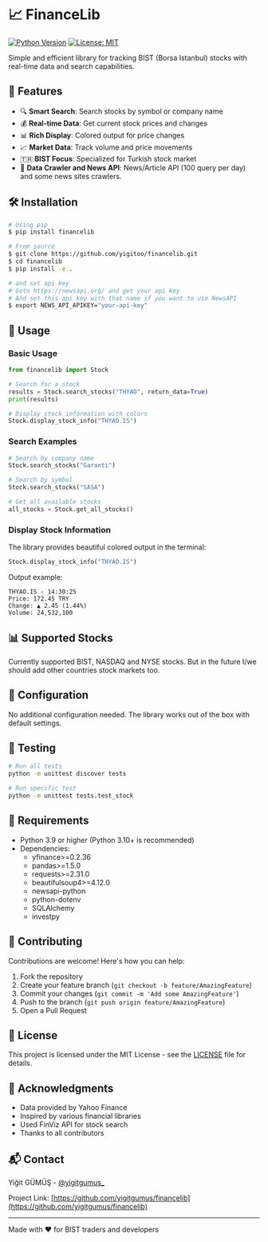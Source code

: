 # 📈 FinanceLib

[![Python Version](https://img.shields.io/badge/python-3.9%2B-blue.svg)](https://www.python.org/downloads/)
[![License: MIT](https://img.shields.io/badge/License-MIT-yellow.svg)](https://opensource.org/licenses/MIT)

Simple and efficient library for tracking BIST (Borsa Istanbul) stocks with real-time data and search capabilities.

## 🚀 Features

- 🔍 **Smart Search**: Search stocks by symbol or company name
- 💰 **Real-time Data**: Get current stock prices and changes
- 📊 **Rich Display**: Colored output for price changes
- 📈 **Market Data**: Track volume and price movements
- 🇹🇷 **BIST Focus**: Specialized for Turkish stock market
- 📰 **Data Crawler and News API**: News/Article API (100 query per day) and some news sites crawlers.

## 🛠️ Installation

```bash
# Using pip
$ pip install financelib

# From source
$ git clone https://github.com/yigitoo/financelib.git
$ cd financelib
$ pip install -e .

# and set api key
# Goto https://newsapi.org/ and get your api key
# And set this api key with that name if you want to use NewsAPI
$ export NEWS_API_APIKEY="your-api-key"

```

## 📖 Usage

### Basic Usage

```python
from financelib import Stock

# Search for a stock
results = Stock.search_stocks("THYAO", return_data=True)
print(results)

# Display stock information with colors
Stock.display_stock_info("THYAO.IS")
```

### Search Examples

```python
# Search by company name
Stock.search_stocks("Garanti")

# Search by symbol
Stock.search_stocks("SASA")

# Get all available stocks
all_stocks = Stock.get_all_stocks()
```

### Display Stock Information

The library provides beautiful colored output in the terminal:

```python
Stock.display_stock_info("THYAO.IS")
```

Output example:
```
THYAO.IS - 14:30:25
Price: 172.45 TRY
Change: ▲ 2.45 (1.44%)
Volume: 24,532,100
```

## 📊 Supported Stocks

Currently supported BIST, NASDAQ and NYSE stocks.
But in the future I/we should add other countries stock markets too.

## 🔧 Configuration

No additional configuration needed. The library works out of the box with default settings.

## 🧪 Testing

```bash
# Run all tests
python -m unittest discover tests

# Run specific test
python -m unittest tests.test_stock
```

## 📝 Requirements

- Python 3.9 or higher (Python 3.10+ is recommended)
- Dependencies:
  - yfinance>=0.2.36
  - pandas>=1.5.0
  - requests>=2.31.0
  - beautifulsoup4>=4.12.0
  - newsapi-python
  - python-dotenv
  - SQLAlchemy
  - investpy
## 🤝 Contributing

Contributions are welcome! Here's how you can help:

1. Fork the repository
2. Create your feature branch (`git checkout -b feature/AmazingFeature`)
3. Commit your changes (`git commit -m 'Add some AmazingFeature'`)
4. Push to the branch (`git push origin feature/AmazingFeature`)
5. Open a Pull Request

## 📄 License

This project is licensed under the MIT License - see the [LICENSE](LICENSE.md) file for details.

## 🙏 Acknowledgments

- Data provided by Yahoo Finance
- Inspired by various financial libraries
- Used FinViz API for stock search
- Thanks to all contributors

## 📬 Contact

Yiğit GÜMÜŞ - [@yigitgumus_](https://twitter.com/yigitgumus_)

Project Link: [https://github.com/yigitgumus/financelib](https://github.com/yigitgumus/financelib)

---

Made with ❤️ for BIST traders and developers
